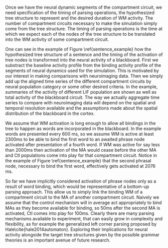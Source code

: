 Once we have the neural dynamic segments of the compartment circuit, we need specification of the timing of parsing operations, the hypothesized tree structure to represent and the desired duration of WM activity. The number of compartment circuits necessary to make the simulation simply come from the tree structure. The timing of parsing operations is the time at which we expect each of the nodes of the tree structure to be translated into the WM activity of some compartment circuit.

One can see in the example of Figure \ref{sentence_example} how the hypothesized tree structure of a sentence and the timing of the activation of tree nodes is transformed into the neural activity of a blackboard. First we substract the baseline activity profile from the binding activity profile of the segments of neural dynamics used for the simulation. This is motivated by our interest in making comparisons with neuroimaging data. Then we simply add up the aligned time series of the different compartment circuits by neural population category or some other desired criteria. In the example, summaries of the activity of different LIF population are shown as well as total activity of the blackboard circuit. The way we actually aggregate time series to compare with neuroimaging data will depend on the spatial and temporal resolution available and the assumptions made about the spatial distribution of the blackboard in the cortex.

We assume that WM activation is long enough to allow all bindings in the tree to happen as words are incorporated in the blackboard. In the example words are presented every 600 ms, so we assume WM is active at least 2300ms to be able to bind the first word to an awaited phrase node activated after presentation of a fourth word. If WM was active for say less than 2000ms then activation of the MA would cease before the other MA and Ctl populations come into play for that compartment circuit. Notice in the example of Figure \ref{sentence_example} that the second phrasal node, necessary to bind the first word, effectively gets activated at 2076 ms.

So far we have implicitly considered activation of phrase nodes only as a result of word binding, which would be representative of a bottom-up parsing approach. This allow us to simply link the binding WM of a compartment circuit to the MA of another compartment circuit. Naively we assume that the control mechanism will in average act appropriately to bind MAs as they become available for binding, so 50ms after the second MA is activated, Ctl comes into play for 100ms. Clearly there are many parsing mechanisms available to experiment, that can easily grow in complexity and flexibility, as for example the generalized left corner parsing proposed by Hale\cite{hale2014automaton}. Exploring their implications for neural activity alongside the target tree structures given by the possible grammar theories is an important avenue of future research.